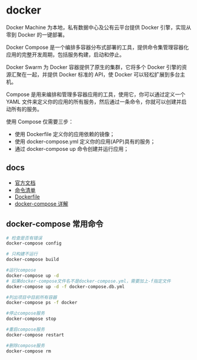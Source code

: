 # docker

Docker Machine 为本地，私有数据中心及公有云平台提供 Docker 引擎，实现从零到 Docker 的一键部署。

Docker Compose 是一个编排多容器分布式部署的工具，提供命令集管理容器化应用的完整开发周期，包括服务构建，启动和停止。

Docker Swarm 为 Docker 容器提供了原生的集群，它将多个 Docker 引擎的资源汇聚在一起，并提供 Docker 标准的 API，使 Docker 可以轻松扩展到多台主机。

Compose 是用来编排和管理多容器应用的工具，使用它，你可以通过定义一个 YAML 文件来定义你的应用的所有服务，然后通过一条命令，你就可以创建并启动所有的服务。

使用 Compose 仅需要三步：

- 使用 Dockerfile 定义你的应用依赖的镜像；
- 使用 docker-compose.yml 定义你的应用(APP)具有的服务；
- 通过 docker-compose up 命令创建并运行应用；

## docs

- [官方文档](https://docs.docker.com/engine/install/centos/)
- [命令清单](https://wangchujiang.com/reference/docs/docker.html)
- [Dockerfile](https://zhuanlan.zhihu.com/p/79142391)
- [docker-compose 详解](https://zhuanlan.zhihu.com/p/515132948)

## docker-compose 常用命令

```bash
# 检查是否有错误
docker-compose config

# 只构建不运行
docker-compose build

#运行compose
docker-compose up -d
# 如果docker-compose文件名不是docker-compose.yml，需要加上-f指定文件
docker-compose up -d -f docker-compose.db.yml

#列出项目中目前所有容器
docker-compose ps -f docker

#停止compose服务
docker-compose stop

#重启compose服务
docker-compose restart

#删除compose服务
docker-compose rm
```
